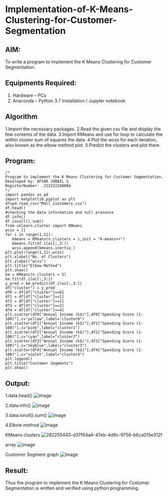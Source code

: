 # Implementation-of-K-Means-Clustering-for-Customer-Segmentation

## AIM:
To write a program to implement the K Means Clustering for Customer Segmentation.

## Equipments Required:
1. Hardware – PCs
2. Anaconda – Python 3.7 Installation / Jupyter notebook

## Algorithm
1.Import the necessary packages.
2.Read the given csv file and display the few contents of the data.
3.Import KMeans and use for loop to calculate the within cluster sum of squares the data.
4.Plot the wcss for each iteration, also known as the elbow method plot.
5.Predict the clusters and plot them.

## Program:
```
/*
Program to implement the K Means Clustering for Customer Segmentation.
Developed by: AFSAR JUMAIL S
RegisterNumber:  212222240004
*/
import pandas as pd
import matplotlib.pyplot as plt
df=pd.read_csv("Mall_Customers.csv")
df.head()
#checking the data information and null presence
df.info()
df.isnull().sum()
from sklearn.cluster import KMeans
wcss = []
for i in range(1,11):
   kmeans = KMeans(n_clusters = i,init = "k-means++")
   kmeans.fit(df.iloc[:,3:])
   wcss.append(kmeans.inertia_)
plt.plot(range(1,11),wcss)
plt.xlabel("No. of Clusters")
plt.ylabel("wcss")
plt.title("Elbow Method")
plt.show()
km = KMeans(n_clusters = 5)
km.fit(df.iloc[:,3:])
y_pred = km.predict(df.iloc[:,3:])
df["cluster"] = y_pred
df0 = df[df["cluster"]==0]
df1 = df[df["cluster"]==1]
df2 = df[df["cluster"]==2]
df3 = df[df["cluster"]==3]
df4 = df[df["cluster"]==4]
plt.scatter(df0["Annual Income (k$)"],df0["Spending Score (1-
100)"],c="yellow",label="cluster0")
plt.scatter(df1["Annual Income (k$)"],df1["Spending Score (1-
100)"],c="pink",label="cluster1")
plt.scatter(df2["Annual Income (k$)"],df2["Spending Score (1-
100)"],c="cyan",label="cluster2")
plt.scatter(df3["Annual Income (k$)"],df3["Spending Score (1-
100)"],c="skyblue",label="cluster3")
plt.scatter(df4["Annual Income (k$)"],df4["Spending Score (1-
100)"],c="violet",label="cluster4")
plt.legend()
plt.title("Customer Segments")
plt.show()
```

## Output:
1.data.head()
![image](https://github.com/Afsarjumail/Implementation-of-K-Means-Clustering-for-Customer-Segmentation/assets/118343395/777e1fab-671a-4df1-b5e7-d645c93e50c3)


2.data.info()
![image](https://github.com/Afsarjumail/Implementation-of-K-Means-Clustering-for-Customer-Segmentation/assets/118343395/f8277bf1-f521-4fe0-9346-6e10f6bdd806)


3.data.isnull().sum()
![image](https://github.com/Afsarjumail/Implementation-of-K-Means-Clustering-for-Customer-Segmentation/assets/118343395/96fc98a3-99e3-4b7d-bfa2-a8b4359f74f5)

4.Elbow method
![image](https://github.com/Afsarjumail/Implementation-of-K-Means-Clustering-for-Customer-Segmentation/assets/118343395/04b49b6f-6575-473d-9198-bc1ff2daf64f)


KMeans clusters
![282255443-d37f64a4-47eb-4d9c-9758-b6ca015e312f](https://github.com/Afsarjumail/Implementation-of-K-Means-Clustering-for-Customer-Segmentation/assets/118343395/8540b455-5782-4a80-975d-1ee8dc6d4ab6)


array
![image](https://github.com/Afsarjumail/Implementation-of-K-Means-Clustering-for-Customer-Segmentation/assets/118343395/d05d5667-da53-46d8-bdf5-c4b10ab19be8)


Customer Segment graph
![image](https://github.com/Afsarjumail/Implementation-of-K-Means-Clustering-for-Customer-Segmentation/assets/118343395/7f7cf4d2-d0ed-40ea-b460-e847a8a35de8)



## Result:
Thus the program to implement the K Means Clustering for Customer Segmentation is written and verified using python programming.
